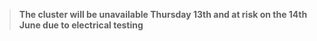 > __The cluster will be unavailable Thursday 13th and at risk on the 14th June due to electrical testing__

